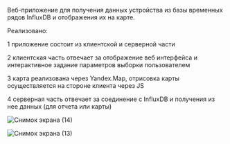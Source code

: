 Веб-приложение для получения данных устройства из базы временных рядов InfluxDB и отображения их на карте.

Реализовано:

1 приложение состоит из клиентской и серверной части

2 клиентская часть отвечает за отображение веб интерфейса и интерактивное задание параметров выборки пользователем

3 карта реализована через Yandex.Map, отрисовка карты осуществляется на стороне клиента черeз JS

4 серверная часть отвечает за соединение с InfluxDB и получения из нее данных (для отчета или карты)

![Снимок экрана (14)](https://github.com/user-attachments/assets/4d371bc7-68e1-4a6a-b620-a39ce232108c)


![Снимок экрана (13)](https://github.com/user-attachments/assets/bb2b4867-41a1-4c9d-8f0f-a66f2572164a)

